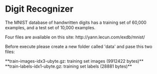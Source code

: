 # Digit Recognizer
 <p>
The MNIST database of handwritten digits has a training set of 60,000 examples, and a test set of 10,000 examples.
  <p/>
  <p>
Four files are available on this site: http://yann.lecun.com/exdb/mnist/ 
  <p/>
  <p>
Before execute please create a new folder called 'data' and pase this two files:
  <p/>
 **train-images-idx3-ubyte.gz:  training set images (9912422 bytes)**  <br/>
 **train-labels-idx1-ubyte.gz:  training set labels (28881 bytes)**
